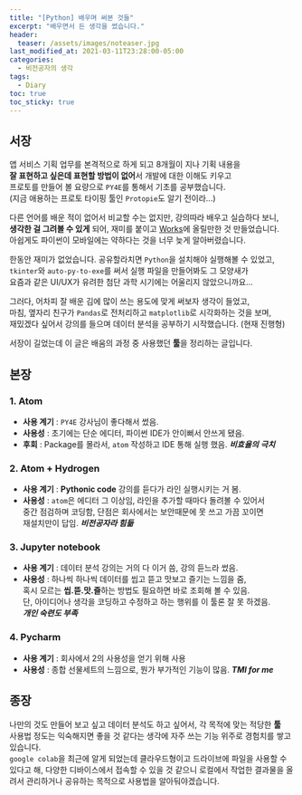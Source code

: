 ```yaml
---
title: "[Python] 배우며 써본 것들"
excerpt: "배우면서 든 생각을 썼습니다."
header:
  teaser: /assets/images/noteaser.jpg
last_modified_at: 2021-03-11T23:28:00-05:00
categories:
  - 비전공자의 생각
tags:
  - Diary
toc: true
toc_sticky: true
---
```


## 서장
앱 서비스 기획 업무를 본격적으로 하게 되고 8개월이 지나 기획 내용을   
**잘 표현하고 싶은데 표현할 방법이 없어**서 개발에 대한 이해도 키우고   
프로토를 만들어 볼 요량으로 `PY4E`를 통해서 기초를 공부했습니다.  
(지금 애용하는 프로토 타이핑 툴인 `Protopie`도 알기 전이라...)

다른 언어를 배운 적이 없어서 비교할 수는 없지만, 강의따라 배우고 실습하다 보니,  
**생각한 걸 그려볼 수 있게** 되어, 재미를 붙이고
 [Works](https://nice5t.github.io/tags/PJT/)에 올릴만한 것 만들었습니다.   
아쉽게도 파이썬이 모바일에는 약하다는 것을 너무 늦게 알아버렸습니다.


한동안 재미가 없었습니다. 공유할라치면 `Python`을 설치해야 실행해볼 수 있었고,  
`tkinter`와 `auto-py-to-exe`를 써서 실행 파일을 만들어봐도 그 모양새가   
요즘과 같은 UI/UX가 유려한 첨단 과학 시기에는 어울리지 않았으니까요...  

그러다, 어차피 잘 배운 김에 많이 쓰는 용도에 맞게 써보자 생각이 들었고,  
마침, 옆자리 친구가 `Pandas`로 전처리하고 `matplotlib`로 시각화하는 것을 보며,   
재밌겠다 싶어서 강의를 들으며 데이터 분석을 공부하기 시작했습니다. (현재 진행형)

서장이 길었는데 이 글은 배움의 과정 중 사용했던 **툴**을 정리하는 글입니다.    



## 본장
### 1. Atom
* **사용 계기** : `PY4E` 강사님이 좋다해서 썼음.  
* **사용성** : 초기에는 단순 에디터, 파이썬 IDE가 안이뻐서 안쓰게 됐음.   
* **후회** : Package를 몰라서, `atom` 작성하고 IDE 통해 실행 했음.  **_비효율의 극치_**

### 2. Atom + Hydrogen
* **사용 계기** : **Pythonic code** 강의를 듣다가 라인 실행시키는 거 봄.   
* **사용성** : `atom`은 에디터 그 이상임, 라인을 추가할 때마다 돌려볼 수 있어서    
중간 점검하며 코딩함, 단점은 회사에서는 보안때문에 못 쓰고 가끔 꼬이면    
재설치만이 답임.  **_비전공자라 힘듦_**


### 3. Jupyter notebook
* **사용 계기** : 데이터 분석 강의는 거의 다 이거 씀, 강의 듣느라 썼음.   
* **사용성** : 하나씩 하나씩 데이터를 씹고 뜯고 맛보고 즐기는 느낌을 줌,  
 혹시 모르는 **씹.뜯.맛.즐**하는 방법도 필요하면 바로 조회해 볼 수 있음.   
단, 아이디어나 생각을 코딩하고 수정하고 하는 행위를 이 툴론 잘 못 하겠음.   
 **_개인 숙련도 부족_**


### 4. Pycharm
* **사용 계기** : 회사에서 2의 사용성을 얻기 위해 사용   
* **사용성** : 종합 선물세트의 느낌으로, 뭔가 부가적인 기능이 많음.  **_TMI for me_**    



## 종장
나만의 것도 만들어 보고 싶고 데이터 분석도 하고 싶어서, 각 목적에 맞는 적당한 **툴**   
사용법 정도는 익숙해지면 좋을 것 같다는 생각에 자주 쓰는 기능 위주로 경험치를 쌓고 있습니다.   
`google colab`을 최근에 알게 되었는데 클라우드형이고 드라이브에 파일을 사용할 수 있다고 해,
다양한 디바이스에서 접속할 수 있을 것 같으니 로컬에서 작업한 결과물을 올려서 관리하거나
공유하는 목적으로 사용법을 알아둬야겠습니다.
